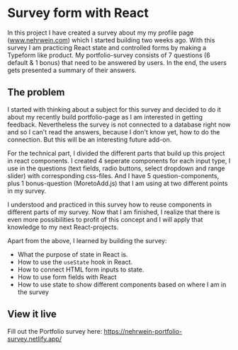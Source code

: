 # Survey form with React

In this project I have created a survey about my my profile page (www.nehrwein.com) which I started building two weeks ago. With this survey I am practicing React state and controlled forms by making a Typeform like product. My portfolio-survey consists of 7 questions (6 default & 1 bonus) that need to be answered by users. In the end, the users gets presented a summary of their answers.

## The problem

I started with thinking about a subject for this survey and decided to do it about my recently build portfolio-page as I am interested in getting feedback. Nevertheless the survey is not connected to a database right now and so I can't read the answers, because I don't know yet, how to do the connection. But this will be an interesting future add-on. 

For the technical part, I divided the different parts that build up this project in react components. I created 4 seperate components for each input type, I use in the questions (text fields, radio buttons, select dropdown and range slider) with corresponding css-files. And I have 5 question-components, plus 1 bonus-question (MoretoAdd.js) that I am using at two different points in my survey. 

I understood and practiced in this survey how to reuse components in different parts of my survey. Now that I am finished, I realize that there is even more possibilities to profit of this concept and I will apply that knowledge to my next React-projects.

Apart from the above, I learned by building the survey:
- What the purpose of state in React is.
- How to use the `useState` hook in React.
- How to connect HTML form inputs to state.
- How to use form fields with React
- How to use state to show different components based on where I am in the survey

## View it live

Fill out the Portfolio survey here: https://nehrwein-portfolio-survey.netlify.app/
